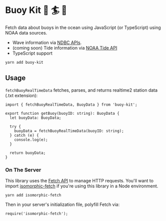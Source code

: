 # Buoy Kit 🌊 🏄 🤙 

Fetch data about buoys in the ocean using JavaScript (or TypeScript) using NOAA data sources.

- Wave information via [NDBC APIs](https://www.ndbc.noaa.gov/docs/ndbc_web_data_guide.pdf).
- (coming soon) Tide information via [NOAA Tide API](https://tidesandcurrents.noaa.gov/api/)
- TypeScript support

```sh
yarn add buoy-kit
```

## Usage

`fetchBuoyRealTimeData` fetches, parses, and returns realtime2 station data (.txt extension):

```
import { fetchBuoyRealTimeData, BuoyData } from 'buoy-kit';

export function getBuoy(buoyID: string): BuoyData {
  let buoyData: BuoyData;
  
  try {
    buoyData = fetchBuoyRealTimeData(buoyID: string);
  } catch (e) {
    console.log(e);
  }
  
  return buoyData;
}
```

### On The Server

This library uses the [Fetch API](https://developer.mozilla.org/en-US/docs/Web/API/Fetch_API) to manage
HTTP requests. You'll want to import [isomorphic-fetch](https://github.com/matthew-andrews/isomorphic-fetch) if
you're using this library in a Node environment. 

```
yarn add isomorphic-fetch
```

Then in your server's initialization file, polyfill Fetch via:
```
require('isomorphic-fetch');
```
